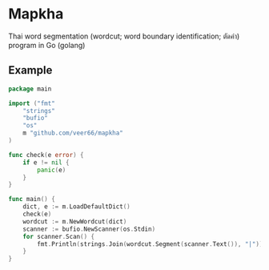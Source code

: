 # Mapkha
Thai word segmentation (wordcut; word boundary identification; ตัดคำ) program in Go (golang)

## Example

```go
package main

import ("fmt"
    "strings"
    "bufio"
    "os"
    m "github.com/veer66/mapkha"
)

func check(e error) {
    if e != nil {
        panic(e)
    }
}

func main() {
    dict, e := m.LoadDefaultDict()
    check(e)
    wordcut := m.NewWordcut(dict)
    scanner := bufio.NewScanner(os.Stdin)
    for scanner.Scan() {
        fmt.Println(strings.Join(wordcut.Segment(scanner.Text()), "|"))
    }
}

```
